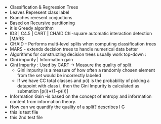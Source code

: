 * Classification & Regression Trees
* Leaves Represent class label
* Branches reresent conjuctions
* Based on Recursive partitioning
* it is Greedy algorithm
* ID3 | C4.5 | CART | CHAID Chi-square automatic interaction detection |MARS
* CHAID - Performs multi-level splits when computing classification trees
* MARS - extends decision trees to handle numerical data better
* Algorithms for constructing decision trees usually work top-down : 
* Gini impurity | Information gain
* Gini Impurity : Used by CART  -> Measure the quality of split
   * Gini impurity is a measure of how often a randomly chosen element from the set would be incorrectly labeled 
   * If we have CC total classes and p(i) is the probability of picking a datapoint with class i, 
     then the Gini Impurity is calculated as submation [p(i)∗(1−p(i))]
* Information Gain -is based on the concept of entropy and information content from information theory.
* How can we quantify the quality of a split? describes I G
* this is test file
* this 2nd test file 
